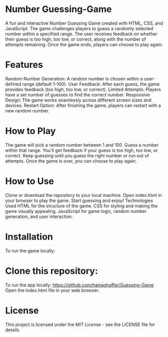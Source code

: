 # Number Guessing-Game
A fun and interactive Number Guessing Game created with HTML, CSS, and JavaScript. The game challenges players to guess a randomly selected number within a specified range. The user receives feedback on whether their guess is too high, too low, or correct, along with the number of attempts remaining. Once the game ends, players can choose to play again.

# Features
Random Number Generation: A random number is chosen within a user-defined range (default 1–100).
User Feedback: After each guess, the game provides feedback (too high, too low, or correct).
Limited Attempts: Players have a set number of guesses to find the correct number.
Responsive Design: The game works seamlessly across different screen sizes and devices.
Restart Option: After finishing the game, players can restart with a new random number.

# How to Play
The game will pick a random number between 1 and 100.
Guess a number within that range.
You'll get feedback if your guess is too high, too low, or correct.
Keep guessing until you guess the right number or run out of attempts.
Once the game is over, you can choose to play again.

# How to Use
Clone or download the repository to your local machine.
Open index.html in your browser to play the game.
Start guessing and enjoy!
Technologies Used
HTML for the structure of the game.
CSS for styling and making the game visually appealing.
JavaScript for game logic, random number generation, and user interaction.

# Installation
To run the game locally:

# Clone this repository:
To run the app locally:
https://github.com/haniaghaffar/Guessing-Game
Open the index.html file in your web browser.

# License
This project is licensed under the MIT License - see the LICENSE file for details.


